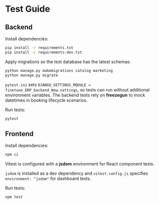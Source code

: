 # Test Guide

## Backend

Install dependencies:

```bash
pip install -r requirements.txt
pip install -r requirements-dev.txt
```

Apply migrations so the test database has the latest schemas:

```bash
python manage.py makemigrations catalog marketing
python manage.py migrate
```

`pytest.ini` sets `DJANGO_SETTINGS_MODULE = finetune_ERP_backend_New.settings`, so tests can run without additional environment variables. The backend tests rely on **freezegun** to mock datetimes in booking lifecycle scenarios.

Run tests:

```bash
pytest
```

## Frontend

Install dependencies:

```bash
npm ci
```

Vitest is configured with a **jsdom** environment for React component tests.

`jsdom` is installed as a dev dependency and `vitest.config.js` specifies `environment: "jsdom"` for dashboard tests.

Run tests:

```bash
npm test
```
